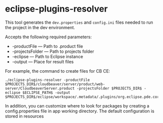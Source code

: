 # eclipse-plugins-resolver

This tool generates the `dev.properties` and `config.ini` files needed to run the project in the dev environment.

Accepts the following required parameters:

* -productFile — Path to .product file
* -projectsFolder — Path to projects folder
* -eclipse — Path to Eclipse instance
* -output — Place for result files

For example, the command to create files for CB CE:

```
./eclipse-plugins-resolver -productFile $PROJECTS_DIR$/cloudbeaver/server/product/web-server/CloudbeaverServer.product -projectsFolder $PROJECTS_DIR$ -eclipse $ECLIPSE_PATH$ -output $PROJECTS_DIR$/eclipse/workspace/.metadata/.plugins/org.eclipse.pde.core/CloudbeaverServer.product'
```

In addition, you can customize where to look for packages by creating a config.properties file in app working directory.
The default configuration is stored in resources